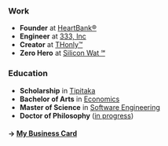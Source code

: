 ### Work

- **Founder** at [HeartBank®](https://heartbank.org)
- **Engineer** at [333, Inc](https://333.eco)
- **Creator** at [THonly™](https://thonly.net)
- **Zero Hero** at [Silicon Wat ℠](https://siliconwat.com)

### Education

- **Scholarship** in [Tipitaka](mailto:thonly@heartbank.ceo)
- **Bachelor of Arts** in [Economics](mailto:thonly@ucla.edu)
- **Master of Science** in [Software Engineering](mailto:thonly@csu.fullerton.edu)
- **Doctor of Philosophy** ([in progress](mailto:thonly@hawaii.edu))

#### &rarr; [My Business Card](https://me.thonly.org)
<!-- #### &rarr; [Book FREE Consultation](https://calendly.com/thonly/consultation) -->
